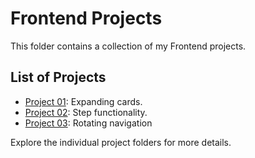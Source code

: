 # Frontend Projects

This folder contains a collection of my Frontend projects.

## List of Projects
- [Project 01](./project-01/README.md): Expanding cards.
- [Project 02](./project-02/ReadMe.md): Step functionality.
- [Project 03](./project-03/README.md): Rotating navigation

Explore the individual project folders for more details.
